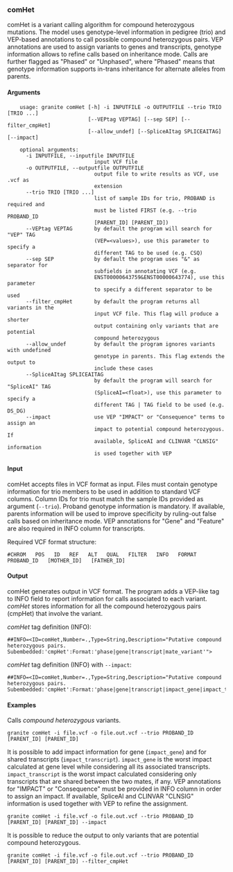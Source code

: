 ### comHet
comHet is a variant calling algorithm for compound heterozygous mutations. The model uses genotype-level information in pedigree (trio) and VEP-based annotations to call possible compound heterozygous pairs. VEP annotations are used to assign variants to genes and transcripts, genotype information allows to refine calls based on inheritance mode. Calls are further flagged as "Phased" or "Unphased", where "Phased" means that genotype information supports in-trans inheritance for alternate alleles from parents.

#### Arguments
```text
    usage: granite comHet [-h] -i INPUTFILE -o OUTPUTFILE --trio TRIO [TRIO ...]
                          [--VEPtag VEPTAG] [--sep SEP] [--filter_cmpHet]
                          [--allow_undef] [--SpliceAItag SPLICEAITAG] [--impact]

    optional arguments:
      -i INPUTFILE, --inputfile INPUTFILE
                            input VCF file
      -o OUTPUTFILE, --outputfile OUTPUTFILE
                            output file to write results as VCF, use .vcf as
                            extension
      --trio TRIO [TRIO ...]
                            list of sample IDs for trio, PROBAND is required and
                            must be listed FIRST (e.g. --trio PROBAND_ID
                            [PARENT_ID] [PARENT_ID])
      --VEPtag VEPTAG       by default the program will search for "VEP" TAG
                            (VEP=<values>), use this parameter to specify a
                            different TAG to be used (e.g. CSQ)
      --sep SEP             by default the program uses "&" as separator for
                            subfields in annotating VCF (e.g.
                            ENST00000643759&ENST00000643774), use this parameter
                            to specify a different separator to be used
      --filter_cmpHet       by default the program returns all variants in the
                            input VCF file. This flag will produce a shorter
                            output containing only variants that are potential
                            compound heterozygous
      --allow_undef         by default the program ignores variants with undefined
                            genotype in parents. This flag extends the output to
                            include these cases
      --SpliceAItag SPLICEAITAG
                            by default the program will search for "SpliceAI" TAG
                            (SpliceAI=<float>), use this parameter to specify a
                            different TAG | TAG field to be used (e.g. DS_DG)
      --impact              use VEP "IMPACT" or "Consequence" terms to assign an
                            impact to potential compound heterozygous. If
                            available, SpliceAI and CLINVAR "CLNSIG" information
                            is used together with VEP
```

#### Input
comHet accepts files in VCF format as input. Files must contain genotype information for trio members to be used in addition to standard VCF columns. Column IDs for trio must match the sample IDs provided as argument (`--trio`). Proband genotype information is mandatory. If available, parents information will be used to improve specificity by ruling-out false calls based on inheritance mode. VEP annotations for "Gene" and "Feature" are also required in INFO column for transcripts.

Required VCF format structure:

    #CHROM   POS   ID   REF   ALT   QUAL   FILTER   INFO   FORMAT   PROBAND_ID   [MOTHER_ID]   [FATHER_ID]

#### Output
comHet generates output in VCF format. The program adds a VEP-like tag to INFO field to report information for calls associated to each variant. *comHet* stores information for all the compound heterozygous pairs (cmpHet) that involve the variant.

*comHet* tag definition (INFO):

    ##INFO=<ID=comHet,Number=.,Type=String,Description="Putative compound heterozygous pairs. Subembedded:'cmpHet':Format:'phase|gene|transcript|mate_variant'">

*comHet* tag definition (INFO) with `--impact`:

    ##INFO=<ID=comHet,Number=.,Type=String,Description="Putative compound heterozygous pairs. Subembedded:'cmpHet':Format:'phase|gene|transcript|impact_gene|impact_transcript|mate_variant'">

#### Examples
Calls *compound heterozygous* variants.

    granite comHet -i file.vcf -o file.out.vcf --trio PROBAND_ID [PARENT_ID] [PARENT_ID]

It is possible to add impact information for gene (`impact_gene`) and for shared transcripts (`impact_transcript`). `impact_gene` is the worst impact calculated at gene level while considering all its associated transcripts. `impact_transcript` is the worst impact calculated considering only transcripts that are shared between the two mates, if any. VEP annotations for "IMPACT" or "Consequence" must be provided in INFO column in order to assign an impact. If available, SpliceAI and CLINVAR "CLNSIG" information is used together with VEP to refine the assignment.

    granite comHet -i file.vcf -o file.out.vcf --trio PROBAND_ID [PARENT_ID] [PARENT_ID] --impact

It is possible to reduce the output to only variants that are potential compound heterozygous.

    granite comHet -i file.vcf -o file.out.vcf --trio PROBAND_ID [PARENT_ID] [PARENT_ID] --filter_cmpHet
